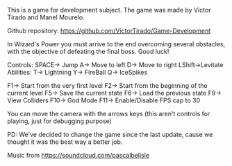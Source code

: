 
This is a game for development subject. 
The game was made by Víctor Tirado and Manel Mourelo.


Github repository: https://github.com/VictorTirado/Game-Development

In Wizard's Power you must arrive to the end overcoming several obstacles, with the objective of defeating the final boss.
Good luck!

Controls:
SPACE-> Jump
A-> Move to left
D-> Move to right
LShift->Levitate
Abilities:
	T-> Lightning
	Y-> FireBall
	Q-> IceSpikes

F1-> Start from the very first level
F2-> Start from the beginning of the current level
F5-> Save the current state
F6-> Load the previous state
F9-> View Colliders
F10-> God Mode
F11-> Enable/Disable FPS cap to 30

You can move the camera with the arrows keys (this aren't controls for playing, just for debugging purpose)

PD: We've decided to change the game since the last update, cause we thought it was the best way a better job.

Music from https://soundcloud.com/pascalbelisle
